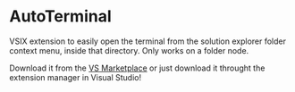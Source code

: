 # AutoTerminal

VSIX extension to easily open the terminal from the solution explorer folder context menu, inside that directory. Only works on a folder node.

Download it from the [VS Marketplace](https://marketplace.visualstudio.com/items?itemName=TimMaes.autoterminal) or just download it throught the extension manager in Visual Studio!
